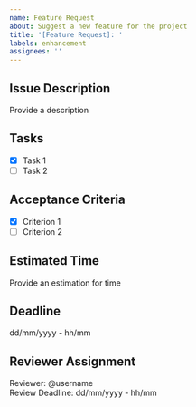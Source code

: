 ```yaml
---
name: Feature Request
about: Suggest a new feature for the project
title: '[Feature Request]: '
labels: enhancement
assignees: ''
---
```


## Issue Description
Provide a description 

## Tasks

- [x] Task 1 
- [ ] Task 2

## Acceptance Criteria

- [x] Criterion 1 
- [ ] Criterion 2

<!-- Ensure that the acceptance criteria are clear, testable, and aligned with the feature's objectives. Each criterion should be specific enough to determine whether the feature is successfully implemented. -->

## Estimated Time
Provide an estimation for time 

## Deadline
dd/mm/yyyy - hh/mm

## Reviewer Assignment

Reviewer: @username <!-- Always assign someone --> <br />
Review Deadline: dd/mm/yyyy - hh/mm <!-- Specify the review deadline -->

<!-- DON'T FORGET TO LINK YOUR ISSUE TO THE CORRESPONDING PART IN THE MEETING NOTES -->
